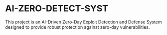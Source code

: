 # AI-ZERO-DETECT-SYST
This project is an AI-Driven Zero-Day Exploit Detection and Defense System designed to provide robust protection against zero-day vulnerabilities.
